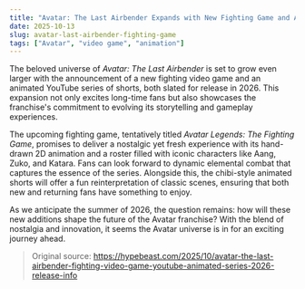 ```yaml
---
title: "Avatar: The Last Airbender Expands with New Fighting Game and Animated Series"
date: 2025-10-13
slug: avatar-last-airbender-fighting-game
tags: ["Avatar", "video game", "animation"]
---
```


The beloved universe of *Avatar: The Last Airbender* is set to grow even larger with the announcement of a new fighting video game and an animated YouTube series of shorts, both slated for release in 2026. This expansion not only excites long-time fans but also showcases the franchise's commitment to evolving its storytelling and gameplay experiences.

The upcoming fighting game, tentatively titled *Avatar Legends: The Fighting Game*, promises to deliver a nostalgic yet fresh experience with its hand-drawn 2D animation and a roster filled with iconic characters like Aang, Zuko, and Katara. Fans can look forward to dynamic elemental combat that captures the essence of the series. Alongside this, the chibi-style animated shorts will offer a fun reinterpretation of classic scenes, ensuring that both new and returning fans have something to enjoy.

As we anticipate the summer of 2026, the question remains: how will these new additions shape the future of the Avatar franchise? With the blend of nostalgia and innovation, it seems the Avatar universe is in for an exciting journey ahead.
> Original source: https://hypebeast.com/2025/10/avatar-the-last-airbender-fighting-video-game-youtube-animated-series-2026-release-info